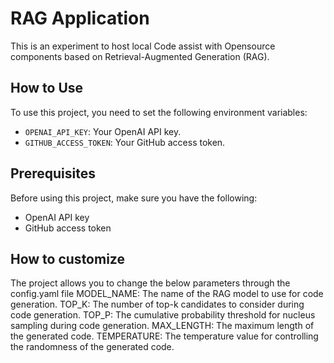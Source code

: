 # RAG Application

This is an experiment to host local Code assist with Opensource components based on Retrieval-Augmented Generation (RAG).

## How to Use
To use this project, you need to set the following environment variables:
- `OPENAI_API_KEY`: Your OpenAI API key.
- `GITHUB_ACCESS_TOKEN`: Your GitHub access token.


## Prerequisites
Before using this project, make sure you have the following:
- OpenAI API key
- GitHub access token

## How to customize
The project allows you to change the below parameters through the config.yaml file
MODEL_NAME: The name of the RAG model to use for code generation.
TOP_K: The number of top-k candidates to consider during code generation.
TOP_P: The cumulative probability threshold for nucleus sampling during code generation.
MAX_LENGTH: The maximum length of the generated code.
TEMPERATURE: The temperature value for controlling the randomness of the generated code.
